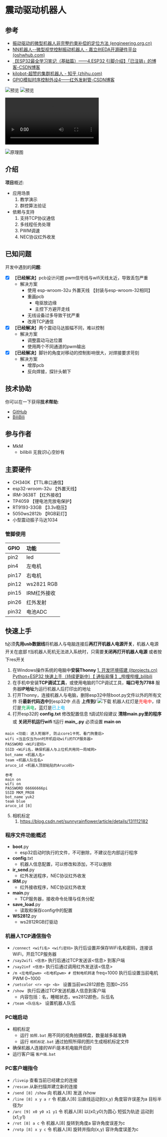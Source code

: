 # 震动驱动机器人

## 参考
- [振动驱动的微型机器人非完整约束补偿的定位方法 (engineering.org.cn)](https://www.engineering.org.cn/ch/article/16557/detail)
- [NN机器人--微型视觉控制振动机器人 - 嘉立创EDA开源硬件平台 (oshwhub.com)](https://oshwhub.com/shukkkk/zhen-dong-ji-qi-ren_copy_copy_copy)
- [【ESP32最全学习笔记（基础篇）——4.ESP32 引脚介绍】「已注销」的博客-CSDN博客](https://blog.csdn.net/m0_46509684/article/details/129105888)
- [kilobot-超赞的集群机器人 - 知乎 (zhihu.com)](https://zhuanlan.zhihu.com/p/439647295)
- [GPIO模拟时序控制外设4——红外发射管-CSDN博客](https://blog.csdn.net/qq_41954556/article/details/131414915)

![预览](/img/正面.png)
![预览](/img/背面.png)

![演示](/video/演示.mp4)

![原理图](/img/原理图.png)

## 介绍
**项目**概述: 
- 应用场景
	1. 教学演示
	2. 群控算法验证
- 依赖与支持
	1. 支持TCP协议通信
	2. 多线程任务处理
	3. PWM调速
	4. NEC协议红外收发


## 已知问题
开发中遇到的**问题**:
- [x] 【**已经解决**】pcb设计问题 pwm信号线与wifi天线太近，导致丢包严重
	- 解决方案 
		- 使用 esp-wroom-32u 外置天线 【封装与esp-wroom-32相同】
		- 重画pcb
			- 电驱放边缘
			- 主控下方避开走线
		- 无线设备过多导致干扰严重
		- 改用TCP通信
- [x] 【**已经解决**】两个震动马达振幅不同，难以控制
	- 解决方案
		- 调整震动马达位置
		- 使用两个不同通道的pwm输出
- [x] 【**已经解决**】脚针的角度对移动的控制影响很大，对焊接要求苛刻
	- 解决方案
		- 增厚pcb
		- 反向焊接，探针头朝下

## 技术协助
你可以在一下获得**技术帮助**:
- [GitHub](https://github.com/yukModule/)
- [BiliBili](https://space.bilibili.com/22951795)

## 参与作者
- MkM
	- bilibili 无我识l心空妙有

## 主要硬件
- CH340K 【TTL串口通信】
- esp32-wroom-32u 【外置天线】
- IRM-3638T 【红外接收】
- TP4059 【锂电池充放电保护】
- RT9193-33GB 【3.3v稳压】
- 5050ws2812b 【RGB彩灯】
- 小型震动振子马达1034 

### 管脚使用

| GPIO | 功能 |
| :--- | :--- |
| pin2 | led |
| pin4 | 左电机 |
| pin17 | 右电机 |
| pin12 | ws2821 RGB |
| pin15 | IRM红外接收 |
| pin26 | 红外发射 |
| pin32 | 电池ADC |

## 快速上手
❗必须**先用usb数据线**将机器人与电脑连接后**再打开机器人电源开关**，机器人电源开关在底部
❗当机器人死机无法进入系统时，只需要**关闭再打开机器人电源** 或者按下res开关

1. 在Windows操作系统的电脑中**安装Thonny** [1. 开发环境搭建 (itprojects.cn)](https://doc.itprojects.cn/0006.zhishi.esp32/02.doc/index.html#/01.dajianhuanjing)
   [Python+ESP32 快速上手（持续更新中）【 通俗易懂 】_哔哩哔哩_bilibili](https://www.bilibili.com/video/BV1G34y1E7tE/)
2. 在手机中安装**TCP调试工具**，或使用电脑的TCP调试工具，**端口号为7788**
   服务器**IP地址**为运行机器人后打印出的地址
3. 打开Thonny，连接机器人与电脑，删除esp32中除boot.py文件以外的所有文件
   将**最新代码选中**到esp32中 点击 **上传到/**
   ![下载](/img/下载.png)
   机器人红灯是<font color="#ff0000">充电中</font>，绿灯是<font color="#00b050">充满电</font>，蓝灯是<font color="#00b0f0">已上电</font>
4. 打开esp32的 **config.txt** 修改配置信息
   ❗调试阶段建议 **清除main.py里的程序** 或 **关闭开机运行wifi**
   ❗运行 **main_.py** 必须设置 **main on**
```
main <功能: 进入死循环, 防止core1卡死、看门狗重启>
wifi <当且仅当为on时开机启动wifi的TCP服务器>
PASSWORD <WiFi密码>
SSID <WiFi名，确保机器人与上位机共用同一局域网>
bot_name <机器人名>
team <机器人队伍名>
aruco_id <机器人顶部粘贴的Aruco码>

参考
main on
wifi on
PASSWORD 66666666pi
SSID MKM_PRO8
bot_name yuk2
team blue
aruco_id [8]

```

5. 相机标定
   1. https://blog.csdn.net/sunnyrainflower/article/details/131112182

### 程序文件功能概述
- **boot**.py
   - esp32启动时执行的文件，不可删除，不建议在内部运行程序
- **config**.txt
   - 机器人信息配置，可以修改和添加，不可以删除
- **ir_send**.py
   - 红外发送程序，NEC协议红外收发
- **IRM**.py
   - 红外接收程序，NEC协议红外收发
- **main**.py
   - TCP服务器，接收命令处理与任务分配
- **save_load**.py
   - 读取和保存config中的配置
- **WS2812**.py
   - ws2812RGB灯驱动

### 机器人TCP通信指令
- `/connect <wifi名> <wifi密码>` 执行后设置并保存WiFi名和密码，连接该WiFi，开启TCP服务器
- `/say2wifi <信息>` 执行后通过TCP发送该<信息> 到客户端
- `/say2inf <信息>` 执行后通过调用红外发送该<信息>
- `/m <左电机pwm> <右电机pwm> # 控制电机转速` freq=1000 执行后设置当前电机PWM 0~1000
- `/setcolor <r> <g> <b> ` 设置当前ws2812颜色 范围0~255
- `/show ` 执行后通过TCP发送机器人信息到客户端
	- 内容包括：名，睡眠状态，ws2812颜色，队伍名
- `/team <队伍名> ` 设置机器人队伍

### PC端启动
- 相机标定
  - 运行 `拍照.bat` 用不同的视角拍摄棋盘，数量越多越准确
  - 运行 `相机标定.bat` 通过拍照所得的图片生成相机标定文件
- 确保机器人连接的WiFi是本机电脑开启的
- 运行客户端 `客户端.bat`

### PC客户端指令
- `/liveip` 查看当前已经建立的连接
- `/rescan` 从新扫描并建立新的连接
- `/send [8] /show` 向 机器人[8] 发送 /show
- `/line [8] x y a r` 令 机器人[8] 沿直线运动到(x,y) 角度容许误差为a 目标半径为r
- `/arc [9] x0 y0 x1 y1` 令 机器人[8] 以(x0,y0)为圆心 短弧为轨迹 运动到 (x1,y1)
- `/rot [8] a c` 令 机器人[8] 旋转到角度a 容许角度误差为c
- `/rotp [8] x y c` 令 机器人[8] 旋转并指向(x,y) 容许角度误差为c